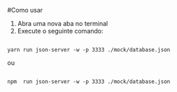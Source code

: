 #Como usar

1. Abra uma nova aba no terminal
2. Execute o seguinte comando: 
  ```
  
  yarn run json-server -w -p 3333 ./mock/database.json
  ```

  ou 
  ```
  
  npm  run json-server -w -p 3333 ./mock/database.json
  ```